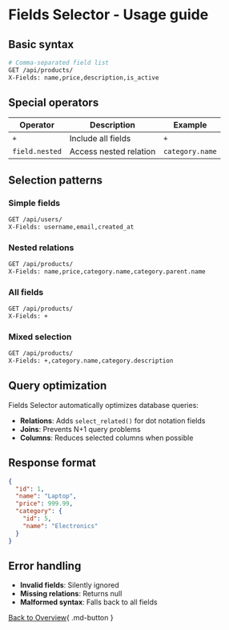 # Fields Selector - Usage guide

## Basic syntax

```bash
# Comma-separated field list
GET /api/products/
X-Fields: name,price,description,is_active
```

## Special operators

| Operator | Description | Example |
|----------|-------------|---------|
| `+` | Include all fields | `+` |
| `field.nested` | Access nested relation | `category.name` |

## Selection patterns

### Simple fields
```bash
GET /api/users/
X-Fields: username,email,created_at
```

### Nested relations
```bash
GET /api/products/
X-Fields: name,price,category.name,category.parent.name
```

### All fields
```bash
GET /api/products/
X-Fields: +
```

### Mixed selection
```bash
GET /api/products/
X-Fields: +,category.name,category.description
```

## Query optimization

Fields Selector automatically optimizes database queries:

- **Relations**: Adds `select_related()` for dot notation fields
- **Joins**: Prevents N+1 query problems
- **Columns**: Reduces selected columns when possible

## Response format

```json
{
  "id": 1,
  "name": "Laptop",
  "price": 999.99,
  "category": {
    "id": 5,
    "name": "Electronics"
  }
}
```

## Error handling

- **Invalid fields**: Silently ignored
- **Missing relations**: Returns null
- **Malformed syntax**: Falls back to all fields

[Back to Overview](overview.md){ .md-button }
